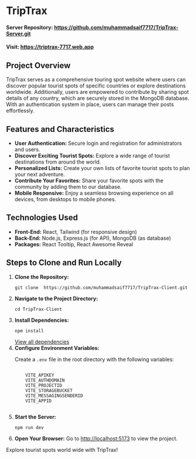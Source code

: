   <h1><strong>TripTrax</strong></h1>

  <h4>Server Repository: <a href="https://github.com/muhammadsaif7717/TripTrax-Server.git">https://github.com/muhammadsaif7717/TripTrax-Server.git</a></h4>
  <h4>Visit: <a href="https://triptrax-7717.web.app">https://triptrax-7717.web.app</a></h4>

  <h2><strong>Project Overview</strong></h2>
  <p>
   TripTrax serves as a comprehensive touring spot website where users can discover popular tourist spots of specific countries or explore destinations worldwide. Additionally, users are empowered to contribute by sharing spot details of any country, which are securely stored in the MongoDB database. With an authentication system in place, users can manage their posts effortlessly.
  </p>

  <h2><strong>Features and Characteristics</strong></h2>
  <ul>
    <li><strong>User Authentication:</strong> Secure login and registration for administrators and users.</li>
    <li><strong>Discover Exciting Tourist Spots:</strong> Explore a wide range of tourist destinations from around the world.</li>
    <li><strong>Personalized Lists:</strong> Create your own lists of favorite tourist spots to plan your next adventure.</li>
    <li><strong>Contribute Your Favorites:</strong> Share your favorite spots with the community by adding them to our database.</li>
    <li><strong>Mobile Responsive:</strong> Enjoy a seamless browsing experience on all devices, from desktops to mobile phones.</li>
  </ul>

  <h2><strong>Technologies Used</strong></h2>
  <ul>
    <li><strong>Front-End:</strong> React, Tailwind (for responsive design)</li>
    <li><strong>Back-End:</strong> Node.js, Express.js (for API), MongoDB (as database)</li>
    <li><strong>Packages:</strong> React Tooltip, React Awesome Reveal</li>
  </ul>

<h2><strong>Steps to Clone and Run Locally</strong></h2>
  <ol>
    <li><strong>Clone the Repository:</strong>
      <pre><code>git clone  https://github.com/muhammadsaif7717/TripTrax-Client.git</code></pre>
    </li>
    <li><strong>Navigate to the Project Directory:</strong>
      <pre><code>cd TripTrax-Client</code></pre>
    </li>
    <li><strong>Install Dependencies:</strong>
      <pre><code>npm install</code></pre>
      <a href='https://github.com/muhammadsaif7717/TripTrax-Client/blob/main/package.json' target='_blank'>View all dependencies</a>
    </li>
    <li><strong>Configure Environment Variables:</strong>
      <p>Create a <code>.env</code> file in the root directory with the following variables:</p>
      <pre><code>
    VITE_APIKEY
    VITE_AUTHDOMAIN
    VITE_PROJECTID
    VITE_STORAGEBUCKET
    VITE_MESSAGINGSENDERID
    VITE_APPID
      </code></pre>
    </li>
    <li><strong>Start the Server:</strong>
      <pre><code>npm run dev</code></pre>
    </li>
    <li><strong>Open Your Browser:</strong> Go to <a href="http://localhost:5173">http://localhost:5173</a> to view the project.</li>
  </ol>

  <p>Explore tourist spots world wide with TripTrax!</p>
